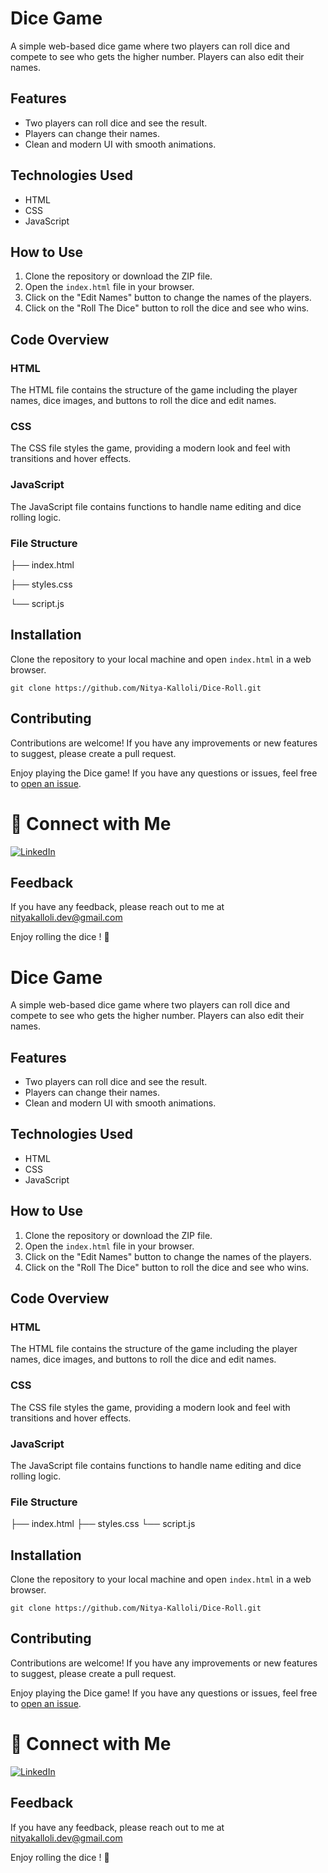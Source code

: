 # Dice Game

A simple web-based dice game where two players can roll dice and compete to see who gets the higher number. Players can also edit their names.

## Features

- Two players can roll dice and see the result.
- Players can change their names.
- Clean and modern UI with smooth animations.

## Technologies Used

- HTML
- CSS
- JavaScript

## How to Use

1. Clone the repository or download the ZIP file.
2. Open the `index.html` file in your browser.
3. Click on the "Edit Names" button to change the names of the players.
4. Click on the "Roll The Dice" button to roll the dice and see who wins.

## Code Overview

### HTML

The HTML file contains the structure of the game including the player names, dice images, and buttons to roll the dice and edit names.

### CSS

The CSS file styles the game, providing a modern look and feel with transitions and hover effects.

### JavaScript

The JavaScript file contains functions to handle name editing and dice rolling logic.

### File Structure

├── index.html

├── styles.css

└── script.js

## Installation

Clone the repository to your local machine and open `index.html` in a web browser.

```
git clone https://github.com/Nitya-Kalloli/Dice-Roll.git

```

## Contributing

Contributions are welcome! If you have any improvements or new features to suggest, please create a pull request.



Enjoy playing the Dice game! If you have any questions or issues, feel free to [open an issue](https://github.com/Nitya-Kalloli/Dice-Roll/issues).


# 🔗 Connect with Me


[![LinkedIn](https://img.shields.io/badge/LinkedIn-0A66C2?style=for-the-badge&logo=linkedin&logoColor=white)](https://www.linkedin.com/in/nitya-kalloli-81572a24a)




## Feedback

If you have any feedback, please reach out to me at  nityakalloli.dev@gmail.com

Enjoy rolling the dice ! 🎲
# Dice Game

A simple web-based dice game where two players can roll dice and compete to see who gets the higher number. Players can also edit their names.

## Features

- Two players can roll dice and see the result.
- Players can change their names.
- Clean and modern UI with smooth animations.

## Technologies Used

- HTML
- CSS
- JavaScript

## How to Use

1. Clone the repository or download the ZIP file.
2. Open the `index.html` file in your browser.
3. Click on the "Edit Names" button to change the names of the players.
4. Click on the "Roll The Dice" button to roll the dice and see who wins.

## Code Overview

### HTML

The HTML file contains the structure of the game including the player names, dice images, and buttons to roll the dice and edit names.

### CSS

The CSS file styles the game, providing a modern look and feel with transitions and hover effects.

### JavaScript

The JavaScript file contains functions to handle name editing and dice rolling logic.

### File Structure

├── index.html
├── styles.css
└── script.js

## Installation

Clone the repository to your local machine and open `index.html` in a web browser.

```
git clone https://github.com/Nitya-Kalloli/Dice-Roll.git

```

## Contributing

Contributions are welcome! If you have any improvements or new features to suggest, please create a pull request.



Enjoy playing the Dice game! If you have any questions or issues, feel free to [open an issue](https://github.com/Nitya-Kalloli/Dice-Roll/issues).


# 🔗 Connect with Me


[![LinkedIn](https://img.shields.io/badge/LinkedIn-0A66C2?style=for-the-badge&logo=linkedin&logoColor=white)](https://www.linkedin.com/in/nitya-kalloli-81572a24a)




## Feedback

If you have any feedback, please reach out to me at  nityakalloli.dev@gmail.com

Enjoy rolling the dice ! 🎲
